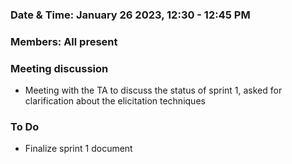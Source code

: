 ### Date & Time: January 26 2023, 12:30 - 12:45 PM
### Members: All present

### Meeting discussion
* Meeting with the TA to discuss the status of sprint 1, asked for clarification about the elicitation techniques

### To Do
* Finalize sprint 1 document
